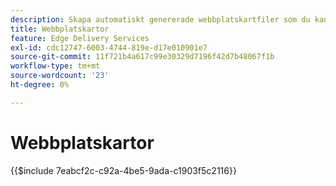 ```yaml
---
description: Skapa automatiskt genererade webbplatskartfiler som du kan referera till från dina robots.txt. Detta underlättar för SEO och identifieringen av nytt innehåll.
title: Webbplatskartor
feature: Edge Delivery Services
exl-id: cdc12747-6003-4744-819e-d17e010901e7
source-git-commit: 11f721b4a617c99e30329d7196f42d7b48067f1b
workflow-type: tm+mt
source-wordcount: '23'
ht-degree: 0%

---
```


# Webbplatskartor

{{$include 7eabcf2c-c92a-4be5-9ada-c1903f5c2116}}


